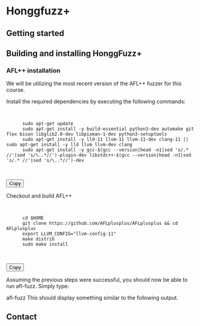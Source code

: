 # Honggfuzz+
## Getting started


## Building and installing HonggFuzz+

### AFL++ installation

We will be utilizing the most recent version of the AFL++ fuzzer for this course.

Install the required dependencies by executing the following commands:
<div>
  <pre>
    <code class="language-bash">
      <!-- Paste your code here -->
      sudo apt-get update
      sudo apt-get install -y build-essential python3-dev automake git flex bison libglib2.0-dev libpixman-1-dev python3-setuptools
      sudo apt-get install -y lld-11 llvm-11 llvm-11-dev clang-11 || sudo apt-get install -y lld llvm llvm-dev clang
      sudo apt-get install -y gcc-$(gcc --version|head -n1|sed 's/.* //'|sed 's/\..*//')-plugin-dev libstdc++-$(gcc --version|head -n1|sed 's/.* //'|sed 's/\..*//')-dev
    </code>
  </pre>
  <button class="copy-button">Copy</button>
</div>

Checkout and build AFL++

<div>
  <pre>
    <code class="language-bash">
      <!-- Paste your code here -->
      cd $HOME
      git clone https://github.com/AFLplusplus/AFLplusplus && cd AFLplusplus
      export LLVM_CONFIG="llvm-config-11"
      make distrib
      sudo make install
    </code>
  </pre>
  <button class="copy-button">Copy</button>
</div>

<script>
  const buttons = document.querySelectorAll('.copy-button');
  buttons.forEach(button => {
    button.addEventListener('click', () => {
      const codeBlock = button.previousElementSibling.querySelector('code');
      const code = codeBlock.innerText;
      navigator.clipboard.writeText(code)
        .then(() => {
          button.innerText = 'Copied!';
          setTimeout(() => {
            button.innerText = 'Copy';
          }, 2000);
        })
        .catch(err => {
          console.error('Failed to copy:', err);
        });
    });
  });
</script>



Assuming the previous steps were successful, you should now be able to run afl-fuzz. Simply type:

afl-fuzz
This should display something similar to the following output.








## Contact
